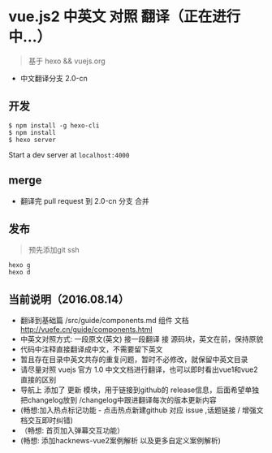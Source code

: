 # vue.js2 中英文 对照 翻译（正在进行中...）

> 基于 hexo && vuejs.org

- 中文翻译分支 2.0-cn

## 开发

```
$ npm install -g hexo-cli
$ npm install
$ hexo server
```

Start a dev server at `localhost:4000`

## merge 

- 翻译完 pull request 到 2.0-cn 分支 合并

## 发布 

> 预先添加git ssh 

```
hexo g
hexo d
```

## 当前说明（2016.08.14）

*  翻译到基础篇 /src/guide/components.md  组件 文档 http://vuefe.cn/guide/components.html
*  中英文对照方式: 一段原文(英文) 接一段翻译 接 源码块，英文在前，保持原貌
*  代码中注释直接翻译成中文，不需要留下英文
*  暂且存在目录中英文共存的重复问题，暂时不必修改，就保留中英文目录
*  请尽量对照 vuejs 官方 1.0 中文文档进行翻译，也可以即时看出vue1和vue2直接的区别
*  导航上 添加了 更新 模块，用于链接到github的 release信息，后面希望单独把changelog放到 /changelog中跟进翻译每次的版本更新内容
*  (畅想:加入热点标记功能 - 点击热点新建github 对应 issue ,话题链接 / 增强文档交互即时纠错)
* （畅想: 首页加入弹幕交互功能）
*  (畅想: 添加hacknews-vue2案例解析 以及更多自定义案例解析)

